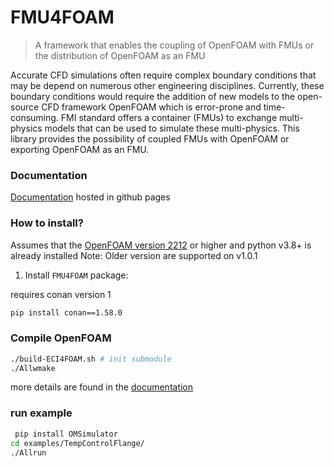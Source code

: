 # FMU4FOAM

> A framework that enables the coupling of OpenFOAM with FMUs or the distribution of OpenFOAM as an FMU


Accurate CFD simulations often require complex boundary conditions that may be depend on numerous other engineering disciplines. Currently, these boundary conditions would require the addition of new models to the open-source CFD framework OpenFOAM which is error-prone and time-consuming. FMI standard offers a container (FMUs) to exchange multi-physics models that can be used to simulate these multi-physics. This library provides the possibility of coupled FMUs with OpenFOAM or exporting OpenFOAM as an FMU.

### Documentation


[Documentation](https://DLR-RY.github.io/FMU4FOAM/) hosted in github pages


### How to install?

Assumes that the [OpenFOAM version 2212](https://www.openfoam.com/download/release-history) or higher and python v3.8+ is already installed
Note: Older version are supported on v1.0.1
1. Install `FMU4FOAM` package:

requires conan version 1
```bash
pip install conan==1.58.0
```
### Compile OpenFOAM

```bash
./build-ECI4FOAM.sh # init submodule
./Allwmake
```

more details are found in the [documentation](https://DLR-RY.github.io/FMU4FOAM/)

### run example


```bash
 pip install OMSimulator 
cd examples/TempControlFlange/
./Allrun
```

